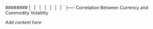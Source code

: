 ######## |   |   |   |   |   |   |   ├── Correlation Between Currency and Commodity Volatility

*Add content here*